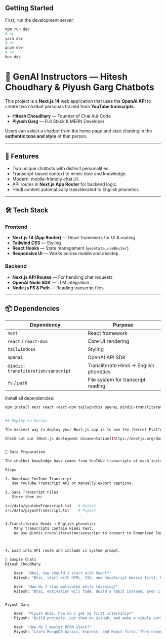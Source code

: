 

## Getting Started

First, run the development server:

```bash
npm run dev
# or
yarn dev
# or
pnpm dev
# or
bun dev
```

# 🎯 GenAI Instructors — Hitesh Choudhary & Piyush Garg Chatbots

This project is a **Next.js 14** web application that uses the **OpenAI API** to create two chatbot personas trained from **YouTube transcripts**:

- **Hitesh Choudhary** — Founder of Chai Aur Code  
- **Piyush Garg** — Full Stack & MERN Developer  

Users can select a chatbot from the home page and start chatting in the **authentic tone and style** of that person.

---

## 🚀 Features
- Two unique chatbots with distinct personalities.
- Transcript-based context to mimic tone and knowledge.
- Modern, mobile-friendly chat UI.
- API routes in **Next.js App Router** for backend logic.
- Hindi content automatically transliterated to English phonetics.

---

## 🛠️ Tech Stack

### **Frontend**
- **Next.js 14 (App Router)** — React framework for UI & routing
- **Tailwind CSS** — Styling
- **React Hooks** — State management (`useState`, `useRouter`)
- **Responsive UI** — Works across mobile and desktop

### **Backend**
- **Next.js API Routes** — For handling chat requests
- **OpenAI Node SDK** — LLM integration
- **Node.js FS & Path** — Reading transcript files

---

## 📦 Dependencies

| Dependency | Purpose |
|------------|---------|
| `next` | React framework |
| `react` / `react-dom` | Core UI rendering |
| `tailwindcss` | Styling |
| `openai` | OpenAI API SDK |
| `@indic-transliteration/sanscript` | Transliterate Hindi → English phonetics |
| `fs` / `path` | File system for transcript reading |

Install all dependencies:
```bash
npm install next react react-dom tailwindcss openai @indic-transliteration/sanscript


## Deploy on Vercel

The easiest way to deploy your Next.js app is to use the [Vercel Platform](https://vercel.com/new?utm_medium=default-template&filter=next.js&utm_source=create-next-app&utm_campaign=create-next-app-readme) from the creators of Next.js.

Check out our [Next.js deployment documentation](https://nextjs.org/docs/app/building-your-application/deploying) for more details.


📂 Data Preparation

The chatbot knowledge base comes from YouTube transcripts of each instructor’s videos (plus Twitter/X posts if available).

Steps

1. Download YouTube Transcript
   Use YouTube Transcript API or manually export captions.

2. Save Transcript Files
   Store them in:

src/data/youtubeTranscript.txt   # Hitesh
src/data/piyushTranscript.txt    # Piyush


3.Transliterate Hindi → English phonetics
    Many transcripts contain Hindi text.
    We use @indic-transliteration/sanscript to convert to Romanized English for better OpenAI processing:



4. Load into API route and include in system prompt.

💬 Sample Chats
Hitesh Choudhary

    User: "Bhai, how should I start with React?"
    Hitesh: "Bhai, start with HTML, CSS, and JavaScript basics first. Once you’re comfy, move to React — focus on components, props, and state. And haan, build small projects along the way."

    User: "How do I stay motivated while learning?"
    Hitesh: "Bhai, motivation will fade. Build a habit instead. Even 1 hour daily can take you far if you stay consistent."


Piyush Garg

    User: "Piyush bhai, how do I get my first internship?"
    Piyush: "Build projects, put them on GitHub, and make a simple portfolio website. Apply to startups — they value skills over degrees."

    User: "How do I master MERN stack?"
    Piyush: "Learn MongoDB basics, Express, and React first. Then connect them in small projects. Once comfortable, add authentication, payments, and deployment."
